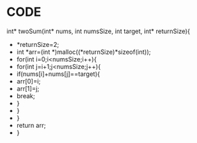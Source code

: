 # CODE

 int* twoSum(int* nums, int numsSize, int target, int* returnSize){
- *returnSize=2;
- int *arr=(int *)malloc((*returnSize)*sizeof(int));
- for(int i=0;i<numsSize;i++){
- for(int j=i+1;j<numsSize;j++){
- if(nums[i]+nums[j]==target){
- arr[0]=i;
- arr[1]=j;
- break;
- }
- }
- }
- return arr;
- }
